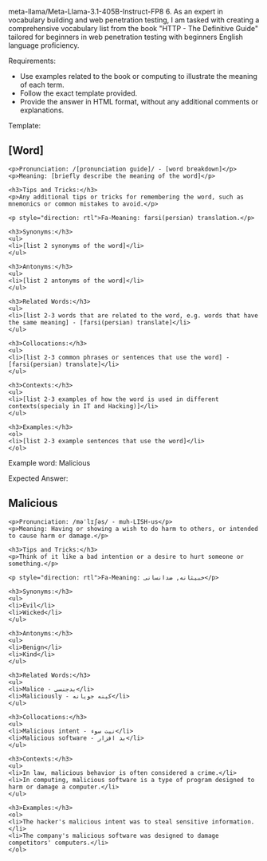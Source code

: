 meta-llama/Meta-Llama-3.1-405B-Instruct-FP8
6.  As an expert in vocabulary building and web penetration testing, I am tasked with creating a comprehensive vocabulary list from the book "HTTP - The Definitive Guide" tailored for beginners in web penetration testing with beginners English language proficiency.

Requirements:
- Use examples related to the book or computing to illustrate the meaning of each term.
- Follow the exact template provided.
- Provide the answer in HTML format, without any additional comments or explanations.

Template:
    <h2>[Word]</h2>

    <p>Pronunciation: /[pronunciation guide]/ - [word breakdown]</p>
    <p>Meaning: [briefly describe the meaning of the word]</p>

    <h3>Tips and Tricks:</h3>
    <p>Any additional tips or tricks for remembering the word, such as mnemonics or common mistakes to avoid.</p>

    <p style="direction: rtl">Fa-Meaning: farsi(persian) translation.</p>

    <h3>Synonyms:</h3>
    <ul>
    <li>[list 2 synonyms of the word]</li>
    </ul>

    <h3>Antonyms:</h3>
    <ul>
    <li>[list 2 antonyms of the word]</li>
    </ul>

    <h3>Related Words:</h3>
    <ul>
    <li>[list 2-3 words that are related to the word, e.g. words that have the same meaning] - [farsi(persian) translate]</li>
    </ul>

    <h3>Collocations:</h3>
    <ul>
    <li>[list 2-3 common phrases or sentences that use the word] - [farsi(persian) translate]</li>
    </ul>

    <h3>Contexts:</h3>
    <ul>
    <li>[list 2-3 examples of how the word is used in different contexts(specialy in IT and Hacking)]</li>
    </ul>

    <h3>Examples:</h3>
    <ol>
    <li>[list 2-3 example sentences that use the word]</li>
    </ol>

Example word: Malicious

Expected Answer:
    <h2>Malicious</h2>

    <p>Pronunciation: /məˈlɪʃəs/ - muh-LISH-us</p>
    <p>Meaning: Having or showing a wish to do harm to others, or intended to cause harm or damage.</p>

    <h3>Tips and Tricks:</h3>
    <p>Think of it like a bad intention or a desire to hurt someone or something.</p>

    <p style="direction: rtl">Fa-Meaning: خبیثانه, ضدانسانی</p>

    <h3>Synonyms:</h3>
    <ul>
    <li>Evil</li>
    <li>Wicked</li>
    </ul>

    <h3>Antonyms:</h3>
    <ul>
    <li>Benign</li>
    <li>Kind</li>
    </ul>

    <h3>Related Words:</h3>
    <ul>
    <li>Malice - بدجنسی</li>
    <li>Maliciously - کینه جویانه</li>
    </ul>

    <h3>Collocations:</h3>
    <ul>
    <li>Malicious intent - نیت سوء</li>
    <li>Malicious software - بد افزار</li>
    </ul>

    <h3>Contexts:</h3>
    <ul>
    <li>In law, malicious behavior is often considered a crime.</li>
    <li>In computing, malicious software is a type of program designed to harm or damage a computer.</li>
    </ul>

    <h3>Examples:</h3>
    <ol>
    <li>The hacker's malicious intent was to steal sensitive information.</li>
    <li>The company's malicious software was designed to damage competitors' computers.</li>
    </ol>